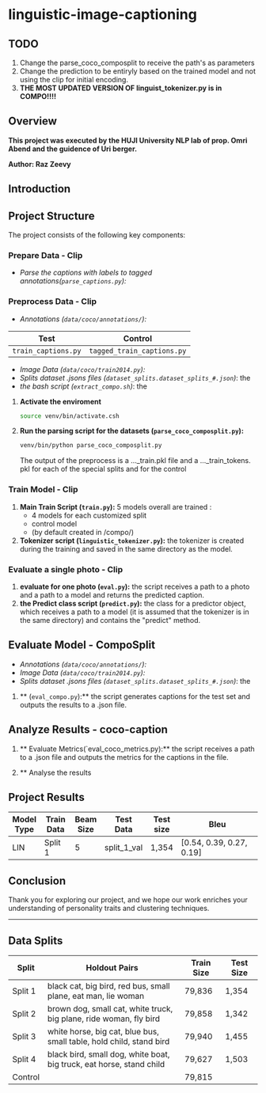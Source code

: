 # linguistic-image-captioning

## TODO
1. Change the parse_coco_composplit to receive the path's as parameters
2. Change the prediction to be entiryly based on the trained model  and not 
   using the clip for initial encoding.
3. **THE MOST UPDATED VERSION OF linguist_tokenizer.py is in COMPO!!!!**
## Overview

**This project was executed by the HUJI University NLP lab of prop. Omri 
Abend and the guidence of Uri berger.**

**Author: Raz Zeevy**

## Introduction


## Project Structure

The project consists of the following key components:
### Prepare Data - Clip
- *Parse the captions with labels to tagged annotations(`parse_captions.py`):*

### Preprocess Data - Clip
- *Annotations (`data/coco/annotations/`):*

| Test    | Control      | 
|---------|--------------|
| `train_captions.py` | `tagged_train_captions.py`|

- *Image Data (`data/coco/train2014.py`):*
- *Splits dataset .jsons files (`dataset_splits.dataset_splits_#.json`)*: the
- *the bash script (`extract_compo.sh`)*: the
1. **Activate the enviroment**
   ```bash
   source venv/bin/activate.csh
   ```
2. **Run the parsing script for the datasets (`parse_coco_composplit.py`):**
   ```bash
   venv/bin/python parse_coco_composplit.py
   ```
   The output of the preprocess is a ..._train.pkl file and a ..._train_tokens.
   pkl 
   for each of the special splits and for the control
   
### Train Model - Clip

1. **Main Train Script (`train.py`):** 5 models overall are trained :
   - 4 models for each customized split
   - control model
   - (by default created in /compo/)
2. **Tokenizer script (`linguistic_tokenizer.py`):** the tokenizer is created
   during the training and saved in the same directory as the model.

### Evaluate a single photo - Clip

1. **evaluate for one photo (`eval.py`):** the script receives a path to a
   photo and a path to a model and returns the predicted caption.
2. **the Predict class script (`predict.py`):** the class for a predictor
    object, which receives a path to a model (it is assumed that the 
    tokenizer is in the same directory) and contains the "predict" method.

## Evaluate Model - CompoSplit
- *Annotations (`data/coco/annotations/`):*
- *Image Data (`data/coco/train2014.py`):*
- *Splits dataset .jsons files (`dataset_splits.dataset_splits_#.json`)*: the

1. ** (`eval_compo.py`):** the script generates captions for the test set 
   and outputs the results to a .json file.

## Analyze Results - coco-caption

1. ** Evaluate Metrics(`eval_coco_metrics.py):** the script receives a path to
   a .json file and outputs the metrics for the captions in the file. 

2. ** Analyse the results

## Project Results

| Model <br> Type | Train <br> Data | Beam <br>Size | Test <br> Data | Test <br> size | Bleu                     |
|-----------------|-----------------|---------------|----------------|----------------|--------------------------|
| LIN             | Split 1         | 5             | split_1_val    | 1,354          | [0.54, 0.39, 0.27, 0.19] |


## Conclusion

Thank you for exploring our project, and we hope our work enriches your understanding of personality traits and clustering techniques.

---

## Data Splits

| Split   | Holdout Pairs                                                        | Train Size | Test Size |
|---------|----------------------------------------------------------------------|------------|-----------|
| Split 1 | black cat, big bird, red bus, small plane, eat man, lie woman        | 79,836     | 1,354     |
| Split 2 | brown dog, small cat, white truck, big plane, ride woman, fly bird   | 79,858     | 1,342     |
| Split 3 | white horse, big cat, blue bus, small table, hold child, stand bird  | 79,940     | 1,455     |
| Split 4 | black bird, small dog, white boat, big truck, eat horse, stand child | 79,627     | 1,503     |
| Control |                                                                      | 79,815     |           |

